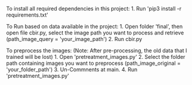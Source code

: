   To install all required dependencies in this project:
    1. Run 'pip3 install -r requirements.txt'
    
    
  To Run based on data available in the project:
    1. Open folder 'final', then open file cbir.py, select the image path you want to process and retrieve (path_image_query =   'your_image_path')
    2. Run cbir.py
    
    
  To preprocess the images: 
  (Note: After pre-processing, the old data that I trained will be lost)
    1. Open 'pretreatment_images.py'
    2. Select the folder path containing images you want to preprocess (path_image_original = 'your_folder_path')
    3. Un-Commnents at main.
    4. Run 'pretreatment_images.py'

